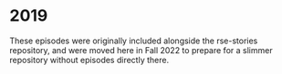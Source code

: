 # 2019

These episodes were originally included alongside the rse-stories repository, and were moved here in Fall 2022 to prepare for a slimmer repository without episodes directly there.
